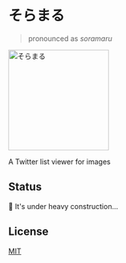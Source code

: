 # そらまる

> pronounced as *soramaru*

<img alt='そらまる' width='200' src='https://cloud.githubusercontent.com/assets/1013641/16194266/ae0b3870-372e-11e6-87f1-e86b3cf85033.gif'>

A Twitter list viewer for images

## Status

:construction: It's under heavy construction...

## License

[MIT](LICENSE)
